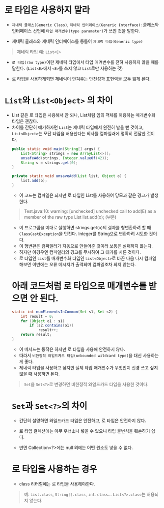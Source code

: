 # 로 타입은 사용하지 말라

- `제네릭 클래스(Generic Class)`, `제네릭 인터페이스(Generic Interface)`: 클래스와 인터페이스 선언에 `타입 매개변수(type parameter)`가 쓰인 것을 말한다.
  
- 제네릭 클래스와 제네릭 인터페이스를 통틀어 `제네릭 타입(Generic type)` 
  
> 제네릭 타입 예: `List<E>`
  
- `로 타입(raw type)`이란 제네릭 타입에서 타입 매겨변수를 전혀 사용하지 않을 때를 말한다. (`List<E>`에서 `<E>`를 쓰지 않고 `List`로만 사용하는 것)
  
- 로 타입을 사용하게되면 제네릭이 안겨주는 안전성과 표현력을 모두 잃게 된다.
  
# `List`와 `List<Object>` 의 차이

- List 같은 로 타입은 사용해서 안 되나, List<Object>처럼 임의 객체를 허용하는 매개변수화 타입은 괜찮다. 
- 차이를 간단히 얘기하자면 `List`는 제네릭 타입에서 완전히 발을 뺀 것이고, `List<Object>`는 모단 타입을 허용한다는 의사를 컴파일러에 명확히 전달한 것이다.

```java
public static void main(String[] args) {
	List<String> strings = new ArrayList<>();
	unsafeAdd(strings, Integer.valueOf(42));
	String s = strings.get(0);
}
```
```java
private static void unsaveAdd(List list, Object o) {
	list.add(o);
}
```

- 이 코드는 컴파일은 되지만 로 타입인 List를 사용하여 당므과 같은 경고가 발생한다.

> Test.java:10: warning: [unchecked] unchecked call to add(E) as a member of the raw type List
> list.add(o); (부분)

- 이 프로그램을 이대로 실행하면 strings.get(o)의 결과를 형변환하려 할 때 `ClassCastException`을 던진다. Integer를 String으로 변환하려 시도한 것이다.
- 이 형변환은 컴파일러가 자동으로 만들어준 것이라 보통은 실패하지 않는다.
- 하지만 이경우엔 컴파일러의 경고를 무시하여 그 대가를 치른 것이다.
- 로 타입인 `List`를 매개변수화 타입인 `List<Object>`로 바꾼 다음 다시 컴파일 해보면 이번에는 오류 메시지가 출력되며 컴파일조차 되지 않는다.

# 아래 코드처럼 로 타입으로 매개변수를 받으면 안 된다.

```java
static int numElementsInCommon(Set s1, Set s2) {
	int result = 0;
	for (Object o1 : s1)
		if (s2.contains(o1))
			result++;
	return result;	
}
```

- 이 메서드는 동작은 하지만 로 타입을 사용해 안전하지 않다.
- 따라서 `비한정적 와일드카드 타입(unbounded wildcard type)`을 대신 사용하는 게 좋다.
- 제네릭 타입을 사용하고 싶지만 실제 타입 매개변수가 무엇인지 신경 쓰고 싶지 않을 때 사용하면 된다.

> `Set`을 `Set<?>`로 변경하면 비한정적 와일드카드 타입을 사용한 것이다.

# `Set`과 `Set<?>`의 차이

- 간단히 설명하면 와일드카드 타입은 안전하고, 로 타입은 안전하지 않다.
  
- 로 타입 컬렉션에는 아무 우너소나 넣을 수 있으니 타입 불변식을 훼손하기 쉽다.
  
- 반면 Collection<?>에는 null 외에는 어떤 원소도 넣을 수 없다.

# 로 타입을 사용하는 경우

- class 리터럴에는 로 타입을 사용해야한다.

> 예: `List.class`, `String[].class`, `int.class`...
> `List<?>.class`는 허용되지 않는다.